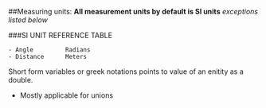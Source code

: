 
##Measuring units:
__All measurement units by default is SI units__
_exceptions listed below_


###SI UNIT REFERENCE TABLE

	- Angle			Radians
	- Distance		Meters



Short form variables or greek notations points to value of an enitity as a double.
- Mostly applicable for unions

